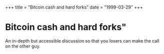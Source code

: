 +++
title = "Bitcoin cash and hard forks"
date = "1999-03-29"
+++



# Bitcoin cash and hard forks"

An in-depth but accessible discussion so that you losers can make the call on the other guy.
